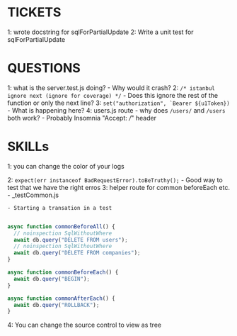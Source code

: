 # TICKETS
1: wrote docstring for sqlForPartialUpdate
2: Write a unit test for sqlForPartialUpdate



# QUESTIONS
1: what is the server.test.js doing?
    - Why would it crash?
2: `/* istanbul ignore next (ignore for coverage) */`
    - Does this ignore the rest of the function or only the next line?
3: ```set("authorization", `Bearer ${u1Token})```
    - What is happening here?
4: users.js route
    - why does `/users/` and `/users` both work?
      - Probably Insomnia "Accept: */*" header

# SKILLs
1: you can change the color of your logs

2: `expect(err instanceof BadRequestError).toBeTruthy();`
    - Good way to test that we have the right erros
3: helper route for common beforeEach etc.
    - _testCommon.js

    - Starting a transation in a test
``` js

async function commonBeforeAll() {
  // noinspection SqlWithoutWhere
  await db.query("DELETE FROM users");
  // noinspection SqlWithoutWhere
  await db.query("DELETE FROM companies");
}

async function commonBeforeEach() {
  await db.query("BEGIN");
}

async function commonAfterEach() {
  await db.query("ROLLBACK");
}
```

4: You can change the source control to view as tree